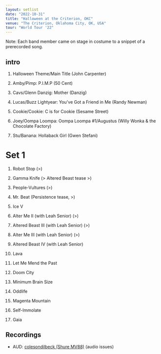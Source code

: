 ```yaml
---
layout: setlist
date: "2022-10-31"
title: "Halloween at the Criterion, OKC"
venue: "The Criterion, Oklahoma City, OK, USA"
tour: "World Tour '22"
---
```


Note: Each band member came on stage in costume to a snippet of a prerecorded song.
<!--snippet-->

## intro

 1. Halloween Theme/Main Title
    (John Carpenter)

 2. Amby/Pimp: P.I.M.P
    (50 Cent)

 3. Cavs/Glenn Danzig: Mother
    (Danzig)

 4. Lucas/Buzz Lightyear: You've Got a Friend in Me
    (Randy Newman)

 5. Cookie/Cookie: C is for Cookie
    (Sesame Street)

 6. Joey/Oompa Loompa: Oompa Loompa #1/Augustus
    (Willy Wonka & the Chocolate Factory)

 7. Stu/Banana: Hollaback Girl
    (Gwen Stefani)

# Set 1

 1. Robot Stop
    (>)

 2. Gamma Knife
    (> Altered Beast tease >)

 3. People-Vultures
    (>)

 4. Mr. Beat
    (Persistence tease, >)

 5. Ice V

 6. Alter Me II
    (with Leah Senior) (>)

 7. Altered Beast III
    (with Leah Senior) (>)

 8. Alter Me III
    (with Leah Senior) (>)

 9. Altered Beast IV
    (with Leah Senior)

10. Lava

11. Let Me Mend the Past

12. Doom City

13. Minimum Brain Size

14. Oddlife

15. Magenta Mountain

16. Self-Immolate

17. Gaia


## Recordings
* AUD: [colesondilbeck (Shure MV88)](https://archive.org/details/kglw2022-10-31) (audio issues)
